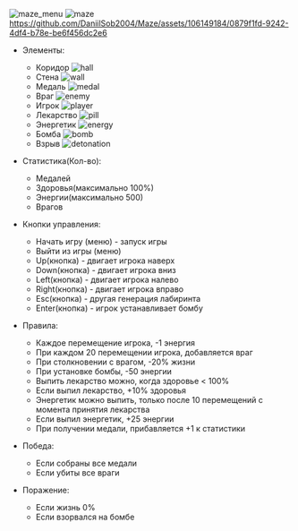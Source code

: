 ![maze_menu](https://github.com/DaniilSob2004/Maze/assets/106149184/c556cdd2-d629-49fa-b1ad-16763c82ac80)
![maze](https://github.com/DaniilSob2004/Maze/assets/106149184/bea07926-05b3-4425-bee9-f1299d861d10)
https://github.com/DaniilSob2004/Maze/assets/106149184/0879f1fd-9242-4df4-b78e-be6f456dc2e6


- Элементы:
  - Коридор ![hall](https://github.com/DaniilSob2004/Maze/assets/106149184/862bda1c-dcf2-45bd-b845-0b06b6eaa5f7)
  - Стена ![wall](https://github.com/DaniilSob2004/Maze/assets/106149184/f43a9982-84d8-4156-8dfb-2b7eccabe87a)
  - Медаль ![medal](https://github.com/DaniilSob2004/Maze/assets/106149184/8da03708-23c9-446e-a103-e52e7c467bd1)
  - Враг ![enemy](https://github.com/DaniilSob2004/Maze/assets/106149184/96b8ffb6-ced6-469e-9957-74ed74278b06)
  - Игрок ![player](https://github.com/DaniilSob2004/Maze/assets/106149184/097f08b6-b004-44bd-8c2e-d54b55a09a26)
  - Лекарство ![pill](https://github.com/DaniilSob2004/Maze/assets/106149184/cf723ba8-ad8f-4d29-ad40-99ffedf07b16)
  - Энергетик ![energy](https://github.com/DaniilSob2004/Maze/assets/106149184/510eb17c-8bfe-4482-ba65-e898f5be7b4e)
  - Бомба ![bomb](https://github.com/DaniilSob2004/Maze/assets/106149184/85f356f8-1c2f-47d5-a803-59ed2c7b9d9a)
  - Взрыв ![detonation](https://github.com/DaniilSob2004/Maze/assets/106149184/8f27f22a-abf9-4b9f-afaf-9a807f8f8413)


- Статистика(Кол-во):
  - Медалей
  - Здоровья(максимально 100%)
  - Энергии(максимально 500)
  - Врагов


- Кнопки управления:
  - Начать игру (меню) - запуск игры
  - Выйти из игры (меню)
  - Up(кнопка) - двигает игрока наверх
  - Down(кнопка) - двигает игрока вниз
  - Left(кнопка) - двигает игрока налево
  - Right(кнопка) - двигает игрока вправо
  - Esc(кнопка) - другая генерация лабиринта
  - Enter(кнопка) - игрок устанавливает бомбу


- Правила:
  - Каждое перемещение игрока, -1 энергия
  - При каждом 20 перемещении игрока, добавляется враг
  - При столкновении с врагом, -20% жизни
  - При установке бомбы, -50 энергии
  - Выпить лекарство можно, когда здоровье < 100%
  - Если выпил лекарство, +10% здоровья
  - Энергетик можно выпить, только после 10 перемещений с момента принятия лекарства
  - Если выпил энергетик, +25 энергии
  - При получении медали, прибавляется +1 к статистики


- Победа:
  - Если собраны все медали
  - Если убиты все враги


- Поражение:
  - Если жизнь 0%
  - Если взорвался на бомбе